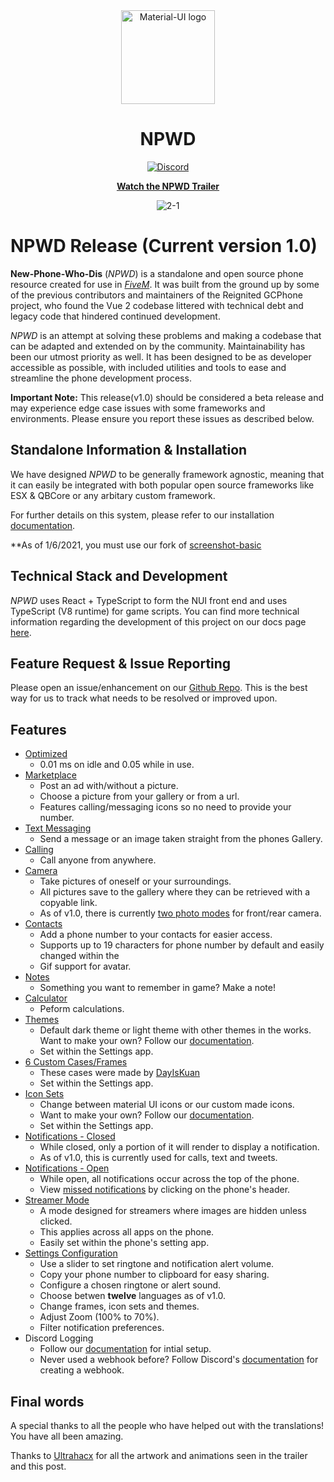 <div align="center">
    <img href="https://projecterror.dev" width="150" src="https://user-images.githubusercontent.com/55056068/147729117-5ab762d8-44be-48f0-bc33-a6664061b6cf.png" alt="Material-UI logo" />
</div>
<h1 align="center">NPWD</h1>

<div align="center">

[![Discord](https://img.shields.io/discord/791854454760013827?label=Our%20Discord)](https://discord.com/invite/HYwBjTbAY5)


[**Watch the NPWD Trailer**](https://www.youtube.com/watch?v=Yh8gT8wuywU)

![2-1](https://user-images.githubusercontent.com/55056068/147857192-cd8502e6-fb38-4975-b182-4aaaeadff877.png)

</div>

# NPWD Release (Current version 1.0)

**New-Phone-Who-Dis** (*NPWD*) is a standalone and open source phone resource created for use in [*FiveM*](https://fivem.net/). It was built from 
the ground up by some of the previous contributors and maintainers of the Reignited GCPhone project, who found
the Vue 2 codebase littered with technical debt and legacy code that hindered continued development.

*NPWD* is an attempt at solving these problems and making a codebase that can be adapted and extended on
by the community. Maintainability has been our utmost priority as well. It has been designed to be as developer accessible as possible, with included utilities and tools
to ease and streamline the phone development process.

**Important Note:** This release(v1.0) should be considered a beta release and may experience edge case issues
with some frameworks and environments. Please ensure you report these issues as described below.

## Standalone Information & Installation

We have designed *NPWD* to be generally framework agnostic, meaning that it can easily be 
integrated with both popular open source frameworks like ESX & QBCore or any arbitary 
custom framework. 

For further details on this system, please refer to our installation [documentation](https://projecterror.dev/docs/npwd/start/installation).

**As of 1/6/2021, you must use our fork of [screenshot-basic](https://github.com/project-error/screenshot-basic)

## Technical Stack and Development

*NPWD* uses React + TypeScript to form the NUI front end and uses TypeScript (V8 runtime) for game 
scripts. You can find more technical information regarding the development of this project on our docs 
page [here](https://projecterror.dev/docs/npwd/dev/dev_bootstrap).

## Feature Request & Issue Reporting
Please open an issue/enhancement on our [Github Repo](https://github.com/project-error/npwd/issues/new/choose). This is the best way for us to track what needs to be resolved or improved upon.

## Features
- [Optimized](https://i.imgur.com/mN5ib42.png)
  - 0.01 ms on idle and 0.05 while in use.
- [Marketplace](https://user-images.githubusercontent.com/55056068/147530933-d56ceb19-0db2-471f-a8ca-7cc3986b87be.png)
  - Post an ad with/without a picture.
  - Choose a picture from your gallery or from a url.
  - Features calling/messaging icons so no need to provide your number.
- [Text Messaging](https://i.imgur.com/9vFHqhW.png)
  - Send a message or an image taken straight from the phones Gallery.
- [Calling](https://i.imgur.com/7T0JbQl.png)
  - Call anyone from anywhere.
- [Camera](https://i.imgur.com/Fk6wQkg.png)
  - Take pictures of oneself or your surroundings. 
  - All pictures save to the gallery where they can be retrieved with a copyable link.
  - As of v1.0, there is currently [two photo modes](https://i.imgur.com/pole8bA.jpeg) for front/rear camera.
- [Contacts](https://i.imgur.com/Qxs35rj.png)
  - Add a phone number to your contacts for easier access.
  - Supports up to 19 characters for phone number by default and easily changed within the 
  - Gif support for avatar.
- [Notes](https://i.imgur.com/0Hvvlah.png)
  - Something you want to remember in game? Make a note!
- [Calculator](https://user-images.githubusercontent.com/55056068/147531020-b7527a69-0b0e-4e81-83c7-58ad836eab23.png)
  - Peform calculations. 
- [Themes](https://i.imgur.com/2DpBHuM.png)
  - Default dark theme or light theme with other themes in the works. Want to make your own? Follow our [documentation](https://projecterror.dev/docs/npwd/dev/setup#setting-up-the-theme).
  - Set within the Settings app.
- [6 Custom Cases/Frames](https://i.imgur.com/opyF0J1.png)
  - These cases were made by [DayIsKuan](https://github.com/dayiskuan)
  - Set within the Settings app.
- [Icon Sets](https://i.imgur.com/z7pyrmU.png)
  - Change between material UI icons or our custom made icons.
  - Want to make your own? Follow our [documentation](https://projecterror.dev/docs/npwd/dev/setup#adding-icons).
  - Set within the Settings app.
- [Notifications - Closed](https://i.imgur.com/j474Sc2.png)
  - While closed, only a portion of it will render to display a notification.
  - As of v1.0, this is currently used for calls, text and tweets.
- [Notifications - Open](https://i.imgur.com/33BlJn6.png)
  - While open, all notifications occur across the top of the phone.
  - View [missed notifications](https://i.imgur.com/3B4Ezyq.png) by clicking on the phone's header.
- [Streamer Mode](https://i.imgur.com/jzU075n.png)
  - A mode designed for streamers where images are hidden unless clicked.
  - This applies across all apps on the phone.
  - Easily set within the phone's setting app.
- [Settings Configuration](https://user-images.githubusercontent.com/55056068/147530852-78934a48-b478-472c-b7f4-61860e4f8479.mp4)
  - Use a slider to set ringtone and notification alert volume.
  - Copy your phone number to clipboard for easy sharing.
  - Configure a chosen ringtone or alert sound.
  - Choose betwen **twelve** languages as of v1.0.
  - Change frames, icon sets and themes.
  - Adjust Zoom (100% to 70%).
  - Filter notification preferences.
- Discord Logging
  - Follow our [documentation](https://projecterror.dev/docs/npwd/start/installation#setting-up-discord-log-integration) for intial setup.
  - Never used a webhook before? Follow Discord's [documentation](https://support.discord.com/hc/en-us/articles/228383668-Intro-to-Webhooks) for creating a webhook.

## Final words
A special thanks to all the people who have helped out with the translations! You have all been amazing.

Thanks to [Ultrahacx](https://github.com/ultrahacx) for all the artwork and animations seen in the trailer and this post.
